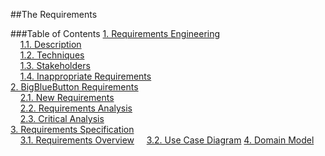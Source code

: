 ##The Requirements

###Table of Contents
[1. Requirements Engineering](https://github.com/mariateresachaves/bigbluebutton/blob/master/ESOF-DOCS/Requirements/Requirements%20Engineering.md#1-requirements-engineering)  
&nbsp;&nbsp;&nbsp;&nbsp;[1.1. Description](https://github.com/mariateresachaves/bigbluebutton/blob/master/ESOF-DOCS/Requirements/Requirements%20Engineering.md#11-description)  
&nbsp;&nbsp;&nbsp;&nbsp;[1.2. Techniques](https://github.com/mariateresachaves/bigbluebutton/blob/master/ESOF-DOCS/Requirements/Requirements%20Engineering.md#12-techniques)  
&nbsp;&nbsp;&nbsp;&nbsp;[1.3. Stakeholders](https://github.com/mariateresachaves/bigbluebutton/blob/master/ESOF-DOCS/Requirements/Requirements%20Engineering.md#13-stakeholders)    
&nbsp;&nbsp;&nbsp;&nbsp;[1.4. Inappropriate Requirements](https://github.com/mariateresachaves/bigbluebutton/blob/master/ESOF-DOCS/Requirements/Requirements%20Engineering.md#14-inappropriate-requirements)    
[2. BigBlueButton Requirements](https://github.com/mariateresachaves/bigbluebutton/blob/master/ESOF-DOCS/Requirements/BigBlueButton%20Requirements.md#2-bigbluebutton-requirements)  
&nbsp;&nbsp;&nbsp;&nbsp;[2.1. New Requirements](https://github.com/mariateresachaves/bigbluebutton/blob/master/ESOF-DOCS/Requirements/BigBlueButton%20Requirements.md#21-new-requirements)  
&nbsp;&nbsp;&nbsp;&nbsp;[2.2. Requirements Analysis](https://github.com/mariateresachaves/bigbluebutton/blob/master/ESOF-DOCS/Requirements/BigBlueButton%20Requirements.md#22-requirements-analysis)  
&nbsp;&nbsp;&nbsp;&nbsp;[2.3. Critical Analysis](https://github.com/mariateresachaves/bigbluebutton/blob/master/ESOF-DOCS/Requirements/BigBlueButton%20Requirements.md#23-critical-analysis)  
[3. Requirements Specification](https://github.com/mariateresachaves/bigbluebutton/blob/master/ESOF-DOCS/Requirements/Use%20Case%20Diagram.md#3-requirements-specification)  
&nbsp;&nbsp;&nbsp;&nbsp;[3.1. Requirements Overview](https://github.com/mariateresachaves/bigbluebutton/blob/master/ESOF-DOCS/Requirements/BigBlueButton%20Requirements.md#31-requirements-specification)
&nbsp;&nbsp;&nbsp;&nbsp;[3.2. Use Case Diagram](https://github.com/mariateresachaves/bigbluebutton/blob/master/ESOF-DOCS/Requirements/BigBlueButton%20Requirements.md#32-use-case-diagram)
[4. Domain Model](https://github.com/mariateresachaves/bigbluebutton/blob/master/ESOF-DOCS/Requirements/Domain%20Model.md#4-domain-model)  
